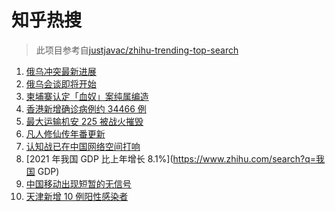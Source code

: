 # 知乎热搜

> 此项目参考自[justjavac/zhihu-trending-top-search](https://github.com/justjavac/zhihu-trending-top-search/blob/main/utils.ts)

<!-- BEGIN -->
  <!-- 最后更新时间:Mon Feb 28 2022 12:19:08 GMT+0000 (Coordinated Universal Time) -->
  1. [俄乌冲突最新进展](https://www.zhihu.com/search?q=俄乌冲突)
1. [俄乌会谈即将开始](https://www.zhihu.com/search?q=俄罗斯乌克兰)
1. [柬埔寨认定「血奴」案纯属编造](https://www.zhihu.com/search?q=柬埔寨血奴)
1. [香港新增确诊病例约 34466 例](https://www.zhihu.com/search?q=香港疫情)
1. [最大运输机安 225 被战火摧毁](https://www.zhihu.com/search?q=安225)
1. [凡人修仙传年番更新](https://www.zhihu.com/search?q=凡人修仙传)
1. [认知战已在中国网络空间打响](https://www.zhihu.com/search?q=认知战)
1. [2021 年我国 GDP 比上年增长 8.1%](https://www.zhihu.com/search?q=我国 GDP)
1. [中国移动出现短暂的无信号](https://www.zhihu.com/search?q=中国移动没信号)
1. [天津新增 10 例阳性感染者](https://www.zhihu.com/search?q=天津疫情)
  <!-- END -->